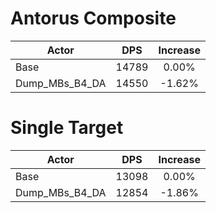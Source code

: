 # Antorus Composite
| Actor | DPS | Increase |
|---|:---:|:---:|
|Base|14789|0.00%|
|Dump_MBs_B4_DA|14550|-1.62%|

# Single Target
| Actor | DPS | Increase |
|---|:---:|:---:|
|Base|13098|0.00%|
|Dump_MBs_B4_DA|12854|-1.86%|
